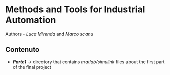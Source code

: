 # Methods and Tools for Industrial Automation

Authors - *Luca Mirenda* and *Marco scanu*

## Contenuto

- ***Parte1*** -> directory that contains *matlab/simulink* files about the first part of the final project
